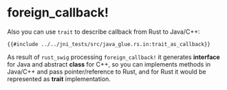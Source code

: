 # foreign_callback!

Also you can use `trait` to describe callback from Rust to Java/C++:

```rust,no_run,noplaypen
{{#include ../../jni_tests/src/java_glue.rs.in:trait_as_callback}}
```

As result of `rust_swig` processing `foreign_callback!` it generates **interface** for Java and
abstract **class** for C++, so you can implements methods in Java/C++ and pass pointer/reference to Rust,
and for Rust it would be represented as **trait** implementation.

